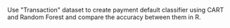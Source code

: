 Use "Transaction" dataset to create payment default classifier using CART and Random Forest and compare the accuracy between them in R.
